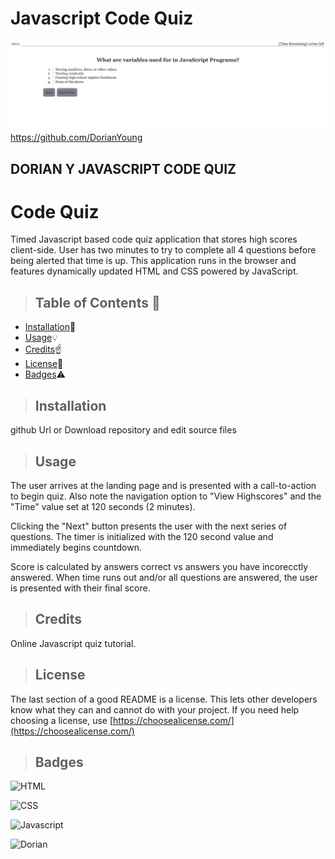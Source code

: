 # Javascript Code Quiz




![Dorian Young](https://github.com/DorianYoung/Code_Quiz/blob/master/Assets/Images/CodeQuizScreenshot.jpg?raw=true)
https://github.com/DorianYoung

<h2>DORIAN Y JAVASCRIPT CODE QUIZ</h2>

# Code Quiz
Timed Javascript based code quiz application that stores high scores client-side. User has two minutes to try to complete all 4 questions before being alerted that time is up. This application runs in the browser and features dynamically updated HTML and CSS powered by JavaScript.


>  ## **Table of Contents** :notebook:


* [Installation](#Installation):wrench:
* [Usage](#Usage):bulb:
* [Credits](#Credits):point_up:
* [License](#License):lock_with_ink_pen:
* [Badges](#Badges):warning:



> ## Installation

github Url
or
Download repository and edit source files


> ## Usage

The user arrives at the landing page and is presented with a call-to-action to begin quiz. Also note the navigation option to "View Highscores" and the "Time" value set at 120 seconds (2 minutes).


Clicking the "Next" button presents the user with the next series of questions. The timer is initialized with the 120 second value and immediately begins countdown.


Score is calculated by answers correct vs answers you have incorecctly answered.
When time runs out and/or all questions are answered, the user is presented with their final score.

> ## Credits

Online Javascript quiz tutorial.



> ## License

The last section of a good README is a license. This lets other developers know what they can and cannot do with your project. If you need help choosing a license, use [https://choosealicense.com/](https://choosealicense.com/)



> ## Badges

![HTML](https://img.shields.io/badge/HTML-19%25-red)

![CSS](https://img.shields.io/badge/CSS-19%25-purple)

![Javascript](https://img.shields.io/badge/Javascript-62%25-yellow)

![Dorian](https://img.shields.io/badge/Dorian-100%25-green)




